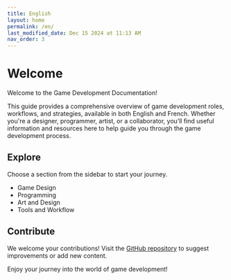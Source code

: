 ```yaml
---
title: English
layout: home
permalink: /en/
last_modified_date: Dec 15 2024 at 11:13 AM
nav_order: 3
---
```


# Welcome

Welcome to the Game Development Documentation!

This guide provides a comprehensive overview of game development roles, workflows, and strategies, available in both English and French. Whether you're a designer, programmer, artist, or a collaborator, you’ll find useful information and resources here to help guide you through the game development process. 

## Explore

Choose a section from the sidebar to start your journey. 

- Game Design 
- Programming
- Art and Design
- Tools and Workflow 

## Contribute

We welcome your contributions! Visit the [GitHub repository](https://github.com/Mehendysis/GameDevelopment) to suggest improvements or add new content. 

Enjoy your journey into the world of game development!
